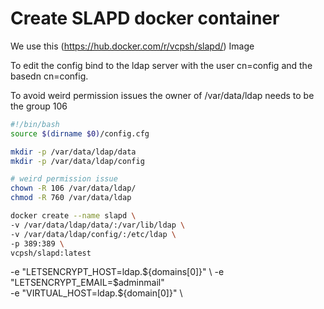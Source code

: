 # Create SLAPD docker container
We use this (https://hub.docker.com/r/vcpsh/slapd/) Image

To edit the config bind to the ldap server with the user cn=config and the basedn cn=config.

To avoid weird permission issues the owner of /var/data/ldap needs to be the group 106

``` bash
#!/bin/bash
source $(dirname $0)/config.cfg

mkdir -p /var/data/ldap/data
mkdir -p /var/data/ldap/config

# weird permission issue
chown -R 106 /var/data/ldap/
chmod -R 760 /var/data/ldap

docker create --name slapd \
-v /var/data/ldap/data/:/var/lib/ldap \
-v /var/data/ldap/config/:/etc/ldap \
-p 389:389 \
vcpsh/slapd:latest
```
-e "LETSENCRYPT_HOST=ldap.${domains[0]}" \
-e "LETSENCRYPT_EMAIL=$adminmail" \
-e "VIRTUAL_HOST=ldap.${domain[0]}" \
